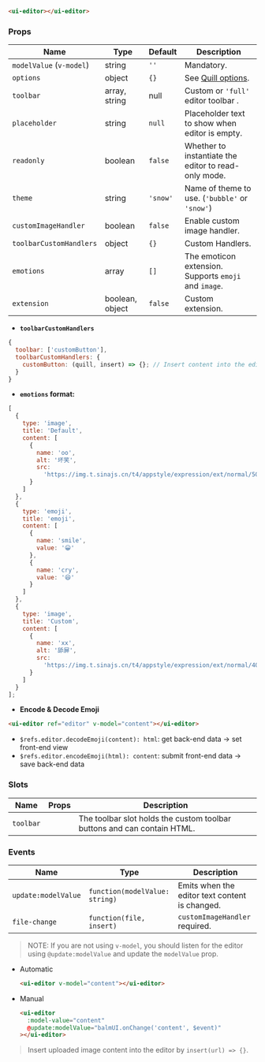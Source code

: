 ```html
<ui-editor></ui-editor>
```

### Props

| Name                     | Type            | Default  | Description                                                           |
| ------------------------ | --------------- | -------- | --------------------------------------------------------------------- |
| `modelValue` (`v-model`) | string          | `''`     | Mandatory.                                                            |
| `options`                | object          | `{}`     | See [Quill options](https://quilljs.com/docs/configuration/#options). |
| `toolbar`                | array, string   | null     | Custom or `'full'` editor toolbar .                                   |
| `placeholder`            | string          | `null`   | Placeholder text to show when editor is empty.                        |
| `readonly`               | boolean         | `false`  | Whether to instantiate the editor to read-only mode.                  |
| `theme`                  | string          | `'snow'` | Name of theme to use. (`'bubble'` or `'snow'`)                        |
| `customImageHandler`     | boolean         | `false`  | Enable custom image handler.                                          |
| `toolbarCustomHandlers`  | object          | `{}`     | Custom Handlers.                                                      |
| `emotions`               | array           | `[]`     | The emoticon extension. Supports `emoji` and `image`.                 |
| `extension`              | boolean, object | `false`  | Custom extension.                                                     |

- **`toolbarCustomHandlers`**

```js
{
  toolbar: ['customButton'],
  toolbarCustomHandlers: {
    customButton: (quill, insert) => {}; // Insert content into the editor by `insert(value) => {}`
  }
}
```

- **`emotions` format:**

```js
[
  {
    type: 'image',
    title: 'Default',
    content: [
      {
        name: 'oo',
        alt: '坏笑',
        src:
          'https://img.t.sinajs.cn/t4/appstyle/expression/ext/normal/50/pcmoren_huaixiao_org.png'
      }
    ]
  },
  {
    type: 'emoji',
    title: 'emoji',
    content: [
      {
        name: 'smile',
        value: '😀'
      },
      {
        name: 'cry',
        value: '😆'
      }
    ]
  },
  {
    type: 'image',
    title: 'Custom',
    content: [
      {
        name: 'xx',
        alt: '舔屏',
        src:
          'https://img.t.sinajs.cn/t4/appstyle/expression/ext/normal/40/pcmoren_tian_org.png'
      }
    ]
  }
];
```

- **Encode & Decode Emoji**

```html
<ui-editor ref="editor" v-model="content"></ui-editor>
```

- `$refs.editor.decodeEmoji(content): html`: get back-end data → set front-end view
- `$refs.editor.encodeEmoji(html): content`: submit front-end data → save back-end data

### Slots

| Name      | Props | Description                                                             |
| --------- | ----- | ----------------------------------------------------------------------- |
| `toolbar` |       | The toolbar slot holds the custom toolbar buttons and can contain HTML. |

### Events

| Name                | Type                           | Description                                    |
| ------------------- | ------------------------------ | ---------------------------------------------- |
| `update:modelValue` | `function(modelValue: string)` | Emits when the editor text content is changed. |
| `file-change`       | `function(file, insert)`       | `customImageHandler` required.                 |

> NOTE: If you are not using `v-model`, you should listen for the editor using `@update:modelValue` and update the `modelValue` prop.

- Automatic

  ```html
  <ui-editor v-model="content"></ui-editor>
  ```

- Manual

  ```html
  <ui-editor
    :model-value="content"
    @update:modelValue="balmUI.onChange('content', $event)"
  ></ui-editor>
  ```

> Insert uploaded image content into the editor by `insert(url) => {}`.
